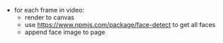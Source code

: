 - for each frame in video:
  - render to canvas
  - use https://www.npmjs.com/package/face-detect to get all faces
  - append face image to page

<!-- - save each one as an image, with a timestamp attached somehow.
- splice into a new video
- user can download video -->
